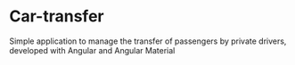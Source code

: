 # Car-transfer

Simple application to manage the transfer of passengers by private drivers, developed with Angular and Angular Material
